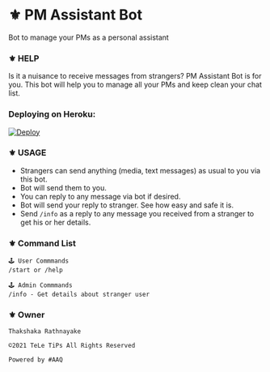 # ⚜️ PM Assistant Bot
Bot to manage your PMs as a personal assistant
### ⚜️ HELP
Is it a nuisance to receive messages from strangers? PM Assistant Bot is for you. 
This bot will help you to manage all your PMs and keep clean your chat list.
### Deploying on Heroku:

[![Deploy](https://www.herokucdn.com/deploy/button.svg)](https://heroku.com/deploy?template=https://github.com/Thakshaka/PMAssistantTeLeTiPs)

### ⚜️ USAGE

- Strangers can send anything (media, text messages) as usual to you via this bot.
- Bot will send them to you.
- You can reply to any message via bot if desired.
- Bot will send your reply to stranger. See how easy and safe it is.
- Send  ```/info``` as a reply to any message you received from a stranger to get his or her details.


### ⚜️ Command  List 

```
🕹 User Commmands
/start or /help

🕹 Admin Commmands
/info - Get details about stranger user

```

### ⚜️ Owner

```
Thakshaka Rathnayake 
 
©️2021 TeLe TiPs All Rights Reserved
 
Powered by #AAQ

```
